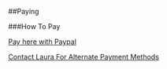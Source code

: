
##Paying

###How To Pay

[Pay here with Paypal](http://www.paypal.com/)

[Contact Laura For Alternate Payment Methods](http://www.google.com/)
